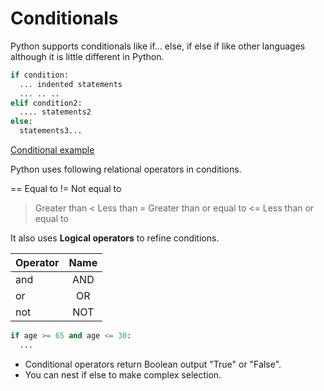 # Conditionals

Python supports conditionals like if... else, if else if like other languages although it is little different in Python.

```python
if condition:
  ... indented statements
  ... .. ..
elif condition2:
  .... statements2
else:
  statements3...
```

[Conditional example](examples/conditional.py)

Python uses following relational operators in conditions.

== Equal to
!= Not equal to
> Greater than
< Less than
>= Greater than or equal to
<= Less than or equal to

It also uses **Logical operators** to refine conditions.

| Operator | Name |
----------|:-------:|
|and     | AND |
|or    | OR |
|not    | NOT |

```python
if age >= 65 and age <= 30:
  ...
```

- Conditional operators return Boolean output "True" or "False".
- You can nest if else to make complex selection.
